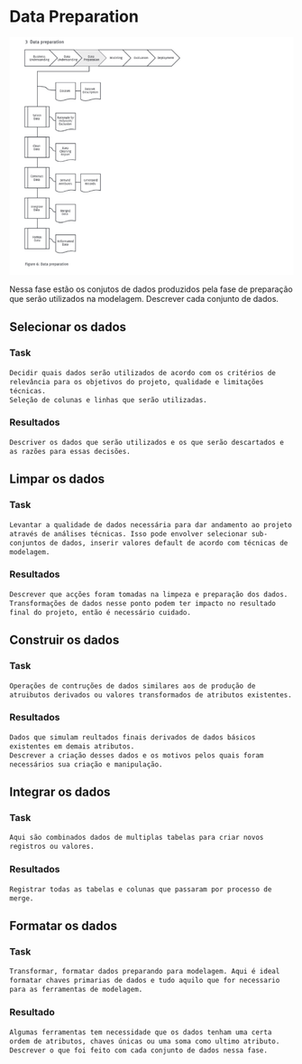 # Data Preparation

![imagem_8](imagem_8.png)

Nessa fase estão os conjutos de dados produzidos pela fase de preparação que serão utilizados na modelagem. Descrever cada conjunto de dados.

## Selecionar os dados
### Task
    Decidir quais dados serão utilizados de acordo com os critérios de relevância para os objetivos do projeto, qualidade e limitações técnicas.
    Seleção de colunas e linhas que serão utilizadas.

### Resultados
    Descriver os dados que serão utilizados e os que serão descartados e as razões para essas decisões.


## Limpar os dados
### Task
    Levantar a qualidade de dados necessária para dar andamento ao projeto através de análises técnicas. Isso pode envolver selecionar sub-conjuntos de dados, inserir valores default de acordo com técnicas de modelagem.

### Resultados
    Descrever que acções foram tomadas na limpeza e preparação dos dados. Transformações de dados nesse ponto podem ter impacto no resultado final do projeto, então é necessário cuidado.


## Construir os dados
### Task
    Operações de contruções de dados similares aos de produção de atruibutos derivados ou valores transformados de atributos existentes.

### Resultados
    Dados que simulam reultados finais derivados de dados básicos existentes em demais atributos.
    Descrever a criação desses dados e os motivos pelos quais foram necessários sua criação e manipulação.


## Integrar os dados
### Task
    Aqui são combinados dados de multiplas tabelas para criar novos registros ou valores.

### Resultados
    Registrar todas as tabelas e colunas que passaram por processo de merge.



## Formatar os dados
### Task
    Transformar, formatar dados preparando para modelagem. Aqui é ideal formatar chaves primarias de dados e tudo aquilo que for necessario para as ferramentas de modelagem.

### Resultado
    Algumas ferramentas tem necessidade que os dados tenham uma certa ordem de atributos, chaves únicas ou uma soma como ultimo atributo.
    Descrever o que foi feito com cada conjunto de dados nessa fase.    
